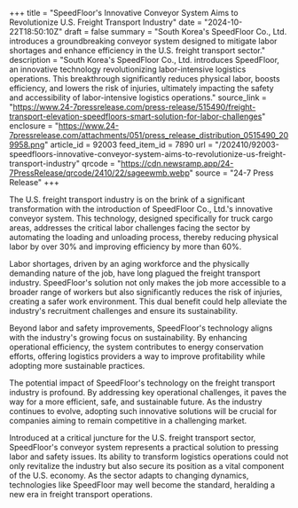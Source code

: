 +++
title = "SpeedFloor's Innovative Conveyor System Aims to Revolutionize U.S. Freight Transport Industry"
date = "2024-10-22T18:50:10Z"
draft = false
summary = "South Korea's SpeedFloor Co., Ltd. introduces a groundbreaking conveyor system designed to mitigate labor shortages and enhance efficiency in the U.S. freight transport sector."
description = "South Korea's SpeedFloor Co., Ltd. introduces SpeedFloor, an innovative technology revolutionizing labor-intensive logistics operations. This breakthrough significantly reduces physical labor, boosts efficiency, and lowers the risk of injuries, ultimately impacting the safety and accessibility of labor-intensive logistics operations."
source_link = "https://www.24-7pressrelease.com/press-release/515490/freight-transport-elevation-speedfloors-smart-solution-for-labor-challenges"
enclosure = "https://www.24-7pressrelease.com/attachments/051/press_release_distribution_0515490_209958.png"
article_id = 92003
feed_item_id = 7890
url = "/202410/92003-speedfloors-innovative-conveyor-system-aims-to-revolutionize-us-freight-transport-industry"
qrcode = "https://cdn.newsramp.app/24-7PressRelease/qrcode/2410/22/sageewmb.webp"
source = "24-7 Press Release"
+++

<p>The U.S. freight transport industry is on the brink of a significant transformation with the introduction of SpeedFloor Co., Ltd.'s innovative conveyor system. This technology, designed specifically for truck cargo areas, addresses the critical labor challenges facing the sector by automating the loading and unloading process, thereby reducing physical labor by over 30% and improving efficiency by more than 60%.</p><p>Labor shortages, driven by an aging workforce and the physically demanding nature of the job, have long plagued the freight transport industry. SpeedFloor's solution not only makes the job more accessible to a broader range of workers but also significantly reduces the risk of injuries, creating a safer work environment. This dual benefit could help alleviate the industry's recruitment challenges and ensure its sustainability.</p><p>Beyond labor and safety improvements, SpeedFloor's technology aligns with the industry's growing focus on sustainability. By enhancing operational efficiency, the system contributes to energy conservation efforts, offering logistics providers a way to improve profitability while adopting more sustainable practices.</p><p>The potential impact of SpeedFloor's technology on the freight transport industry is profound. By addressing key operational challenges, it paves the way for a more efficient, safe, and sustainable future. As the industry continues to evolve, adopting such innovative solutions will be crucial for companies aiming to remain competitive in a challenging market.</p><p>Introduced at a critical juncture for the U.S. freight transport sector, SpeedFloor's conveyor system represents a practical solution to pressing labor and safety issues. Its ability to transform logistics operations could not only revitalize the industry but also secure its position as a vital component of the U.S. economy. As the sector adapts to changing dynamics, technologies like SpeedFloor may well become the standard, heralding a new era in freight transport operations.</p>